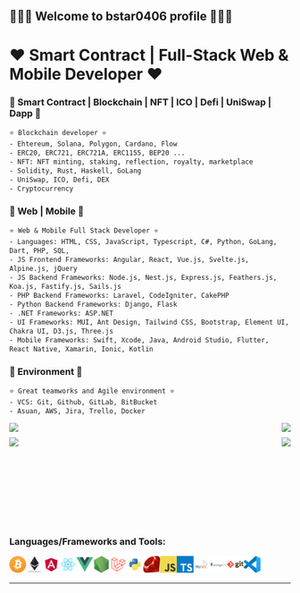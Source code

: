 
## 👋👋👋 Welcome to bstar0406 profile  👋👋👋

# ❤️ Smart Contract | Full-Stack Web & Mobile Developer ❤️

  ### 🥝 Smart Contract | Blockchain | NFT | ICO | Defi | UniSwap | Dapp 🥝
    ⭐ Blockchain developer ⭐
    - Ehtereum, Solana, Polygon, Cardano, Flow
    - ERC20, ERC721, ERC721A, ERC1155, BEP20 ...
    - NFT: NFT minting, staking, reflection, royalty, marketplace
    - Solidity, Rust, Haskell, GoLang
    - UniSwap, ICO, Defi, DEX
    - Cryptocurrency

  ### 🥝 Web | Mobile 🥝
    ⭐ Web & Mobile Full Stack Developer ⭐
    - Languages: HTML, CSS, JavaScript, Typescript, C#, Python, GoLang, Dart, PHP, SQL, 
    - JS Frontend Frameworks: Angular, React, Vue.js, Svelte.js, Alpine.js, jQuery 
    - JS Backend Frameworks: Node.js, Nest.js, Express.js, Feathers.js, Koa.js, Fastify.js, Sails.js 
    - PHP Backend Frameworks: Laravel, CodeIgniter, CakePHP
    - Python Backend Frameworks: Django, Flask
    - .NET Frameworks: ASP.NET
    - UI Frameworks: MUI, Ant Design, Tailwind CSS, Bootstrap, Element UI, Chakra UI, D3.js, Three.js
    - Mobile Frameworks: Swift, Xcode, Java, Android Studio, Flutter, React Native, Xamarin, Ionic, Kotlin

  ### 🥝 Environment 🥝
    ⭐ Great teamworks and Agile environment ⭐
    - VCS: Git, Github, GitLab, BitBucket
    - Asuan, AWS, Jira, Trello, Docker

<img align="left" src="https://visitor-badge.laobi.icu/badge?page_id=Top-Kraken.Top-Kraken" />
<img align="right" src="https://img.shields.io/github/followers/Top-Kraken?label=Follow&style=social" />
<h1 align="center"></h1>
<h1 align="center"></h1>
<img align="left" height="170px" src="https://github-readme-stats.vercel.app/api?username=Top-Kraken&count_private=true&show_icons=true&theme=chartreuse-dark" />
<img align="right" height="170px" src="https://github-readme-stats.vercel.app/api/top-langs/?username=Top-Kraken&layout=compact&theme=chartreuse-dark&langs_count=8" />
<img height="150" />
</br>

### Languages/Frameworks and Tools:

<img align="left" alt="React" width="30px" src="https://raw.githubusercontent.com/github/explore/80688e429a7d4ef2fca1e82350fe8e3517d3494d/topics/bitcoin/bitcoin.png" />
<img align="left" alt="React" width="30px" src="https://raw.githubusercontent.com/github/explore/80688e429a7d4ef2fca1e82350fe8e3517d3494d/topics/ethereum/ethereum.png" />
<img align="left" alt="Unix" width="30px" src="https://raw.githubusercontent.com/github/explore/80688e429a7d4ef2fca1e82350fe8e3517d3494d/topics/angular/angular.png" />
<img align="left" alt="React" width="30px" src="https://raw.githubusercontent.com/github/explore/80688e429a7d4ef2fca1e82350fe8e3517d3494d/topics/react/react.png" />
<img align="left" alt="Unix" width="30px" src="https://raw.githubusercontent.com/github/explore/80688e429a7d4ef2fca1e82350fe8e3517d3494d/topics/vue/vue.png" />
<img align="left" alt="Node.js" width="30px" src="https://raw.githubusercontent.com/github/explore/80688e429a7d4ef2fca1e82350fe8e3517d3494d/topics/nodejs/nodejs.png" />
<img align="left" alt="Node.js" width="30px" src="https://raw.githubusercontent.com/github/explore/80688e429a7d4ef2fca1e82350fe8e3517d3494d/topics/laravel/laravel.png" />
<img align="left" alt="Unix" width="30px" src="https://raw.githubusercontent.com/github/explore/80688e429a7d4ef2fca1e82350fe8e3517d3494d/topics/python/python.png" />
<img align="left" alt="Unix" width="30px" src="https://raw.githubusercontent.com/github/explore/80688e429a7d4ef2fca1e82350fe8e3517d3494d/topics/ruby/ruby.png" />
<img align="left" alt="JavaScript" width="30px" src="https://raw.githubusercontent.com/github/explore/80688e429a7d4ef2fca1e82350fe8e3517d3494d/topics/javascript/javascript.png" />
<img align="left" alt="JavaScript" width="30px" src="https://raw.githubusercontent.com/github/explore/80688e429a7d4ef2fca1e82350fe8e3517d3494d/topics/typescript/typescript.png" />
<img align="left" alt="MySQL" width="30px" src="https://raw.githubusercontent.com/github/explore/80688e429a7d4ef2fca1e82350fe8e3517d3494d/topics/mysql/mysql.png" />
<img align="left" alt="MongoDB" width="30px" src="https://raw.githubusercontent.com/github/explore/80688e429a7d4ef2fca1e82350fe8e3517d3494d/topics/mongodb/mongodb.png" />
<img align="left" alt="Git" width="30px" src="https://raw.githubusercontent.com/github/explore/80688e429a7d4ef2fca1e82350fe8e3517d3494d/topics/git/git.png" />
<img align="left" alt="Visual Studio Code" width="30px" src="https://raw.githubusercontent.com/github/explore/80688e429a7d4ef2fca1e82350fe8e3517d3494d/topics/visual-studio-code/visual-studio-code.png" />

<br />
<br />

---
